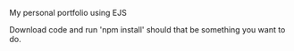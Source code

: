 My personal portfolio using EJS

Download code and run 'npm install' should that be something you want to do.